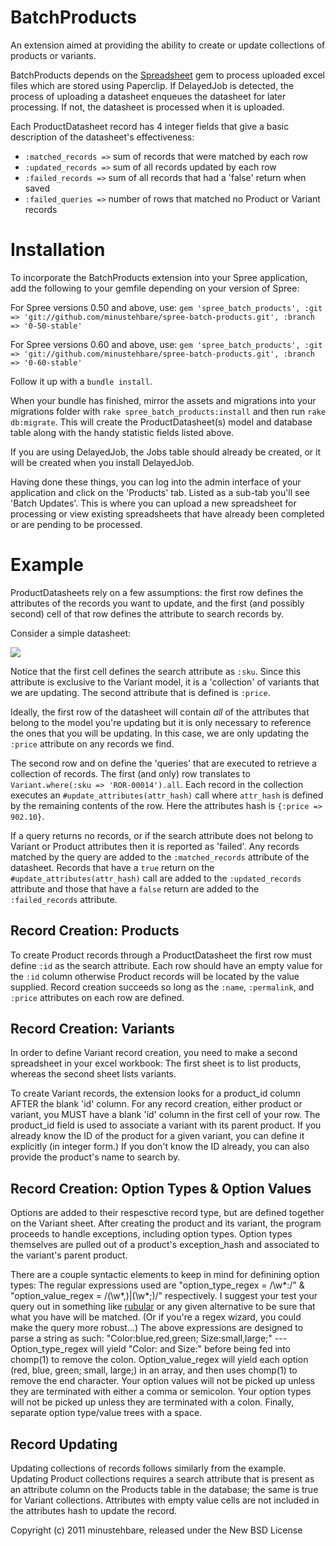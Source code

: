 BatchProducts
=============

An extension aimed at providing the ability to create or update collections of products or variants.

BatchProducts depends on the [Spreadsheet](http://rubygems.org/gems/spreadsheet "Spreadsheet") gem to process uploaded excel files which are stored using Paperclip.  If DelayedJob is detected, the process of uploading a datasheet enqueues the datasheet for later processing.  If not, the datasheet is processed when it is uploaded.

Each ProductDatasheet record has 4 integer fields that give a basic description of the datasheet's effectiveness:

* `:matched_records =>` sum of records that were matched by each row
* `:updated_records =>` sum of all records updated by each row
* `:failed_records =>` sum of all records that had a 'false' return when saved
* `:failed_queries =>` number of rows that matched no Product or Variant records

Installation
============

To incorporate the BatchProducts extension into your Spree application, add the following to your gemfile depending on your version of Spree:

For Spree versions 0.50 and above, use:
`gem 'spree_batch_products', :git => 'git://github.com/minustehbare/spree-batch-products.git', :branch => '0-50-stable'`

For Spree versions 0.60 and above, use:
`gem 'spree_batch_products', :git => 'git://github.com/minustehbare/spree-batch-products.git', :branch => '0-60-stable'`

Follow it up with a `bundle install`.

When your bundle has finished, mirror the assets and migrations into your migrations folder with `rake spree_batch_products:install` and then run `rake db:migrate`.  This will create the ProductDatasheet(s) model and database table along with the handy statistic fields listed above.

If you are using DelayedJob, the Jobs table should already be created, or it will be created when you install DelayedJob.

Having done these things, you can log into the admin interface of your application and click on the 'Products' tab.  Listed as a sub-tab you'll see 'Batch Updates'.  This is where you can upload a new spreadsheet for processing or view existing spreadsheets that have already been completed or are pending to be processed.

Example
=======

ProductDatasheets rely on a few assumptions: the first row defines the attributes of the records you want to update, and the first (and possibly second) cell of that row defines the attribute to search records by.   

Consider a simple datasheet:

![](/minustehbare/spree-batch-products/raw/master/example/sample_spreadsheet.png)

Notice that the first cell defines the search attribute as `:sku`.  Since this attribute is exclusive to the Variant model, it is a 'collection' of variants that we are updating.  The second attribute that is defined is `:price`.  

Ideally, the first row of the datasheet will contain _all_ of the attributes that belong to the model you're updating but it is only necessary to reference the ones that you will be updating.  In this case, we are only updating the `:price` attribute on any records we find.

The second row and on define the 'queries' that are executed to retrieve a collection of records.  The first (and only) row translates to `Variant.where(:sku => 'ROR-00014').all`.  Each record in the collection executes an `#update_attributes(attr_hash)` call where `attr_hash` is defined by the remaining contents of the row.  Here the attributes hash is `{:price => 902.10}`.

If a query returns no records, or if the search attribute does not belong to Variant or Product attributes then it is reported as 'failed'.  Any records matched by the query are added to the `:matched_records` attribute of the datasheet.  Records that have a `true` return on the `#update_attributes(attr_hash)` call are added to the `:updated_records` attribute and those that have a `false` return are added to the `:failed_records` attribute.

Record Creation: Products
-------------------------

To create Product records through a ProductDatasheet the first row must define `:id` as the search attribute.  Each row should have an empty value for the `:id` column otherwise Product records will be located by the value supplied.  Record creation succeeds so long as the `:name`, `:permalink`, and `:price` attributes on each row are defined.

Record Creation: Variants
-------------------------

In order to define Variant record creation, you need to make a second spreadsheet in your excel workbook: The first sheet is to list products, whereas the second sheet lists variants.

To create Variant records, the extension looks for a product_id column AFTER the blank 'id' column. For any record creation, either product or variant, you MUST have a blank 'id' column in the first cell of your row. The product_id field is used to associate a variant with its parent product. If you already know the ID of the product for a given variant, you can define it explicitly (in integer form.) If you don't know the ID already, you can also provide the product's name to search by.


Record Creation: Option Types & Option Values
---------------------------------------------

Options are added to their respesctive record type, but are defined together on the Variant sheet. After creating the product and its variant, the program proceeds to handle exceptions, including option types. Option types themselves are pulled out of a product's exception_hash and associated to the variant's parent product.

There are a couple syntactic elements to keep in mind for definining option types: The regular expressions used are "option_type_regex = /\w*:/" & "option_value_regex = /(\w*,)|(\w*;)/" respectively. I suggest your test your query out in something like [rubular](http://rubular.com/) or any given alternative to be sure that what you have will be matched. (Or if you're a regex wizard, you could make the query more robust...)
The above expressions are designed to parse a string as such: "Color:blue,red,green; Size:small,large;" --- Option_type_regex will yield "Color: and Size:" before being fed into chomp(1) to remove the colon. Option_value_regex will yield each option (red, blue, green; small, large;) in an array, and then uses chomp(1) to remove the end character. Your option values will not be picked up unless they are terminated with either a comma or semicolon. Your option types will not be picked up unless they are terminated with a colon. Finally, separate option type/value trees with a space.


Record Updating
---------------

Updating collections of records follows similarly from the example.  Updating Product collections requires a search attribute that is present as an attribute column on the Products table in the database; the same is true for Variant collections.  Attributes with empty value cells are not included in the attributes hash to update the record.

Copyright (c) 2011 minustehbare, released under the New BSD License
